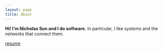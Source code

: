 ```yaml
---
layout: page
title: About
---
```


**Hi! I'm Nicholas Sun and I do software.** In particular, I like *systems*
and the *networks* that connect them.

[resume](//files.nlsun.com/Resume.pdf)
